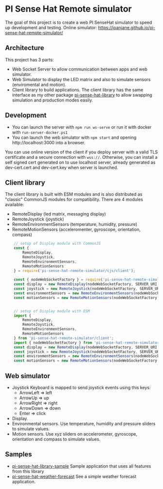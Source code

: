 # PI Sense Hat Remote simulator
The goal of this project is to create a web PI SenseHat simulator to speed up development and testing.
Online simulator: https://joanjane.github.io/pi-sense-hat-remote-simulator/

## Architecture
This project has 3 parts:
* Web Socket Server to allow communication between apps and web simulator.
* Web Simulator to display the LED matrix and also to simulate sensors (enviromental and motion).
* Client library to build applications. The client library has the same interface as my other package [pi-sense-hat-library](https://github.com/joanjane/pi-sense-hat-library) to allow swapping simulation and production modes easily.

## Development
* You can launch the server with `npm run ws-serve` or run it with docker with `run-server-docker.ps1`
* You can launch the web simulator with `npm start` and opening http://localhost:3000 into a browser.

You can use online version of the client if you deploy server with a valid TLS certificate and a secure connection with `wss://`. Otherwise, you can install a self signed cert generated on to use localhost server, already generated as dev-cert.cert and dev-cert.key when server is launched.

## Client library
The client library is built with ESM modules and is also distributed as "classic" CommonJS modules for compatibility.
There are 4 modules available:

* RemoteDisplay (led matrix, messaging display)
* RemoteJoystick (joystick)
* RemoteEnvironmentSensors (temperature, humidity, pressure)
* RemoteMotionSensors (acceleromenter, gyroscope, orientation, compass)

```js
    // setup of Display module with CommonJS
    const { 
        RemoteDisplay, 
        RemoteJoystick, 
        RemoteEnvironmentSensors, 
        RemoteMotionSensors
    } = require('pi-sense-hat-remote-simulator/cjs/client');
    
    const { nodeWebSocketFactory } = require('pi-sense-hat-remote-simulator/cjs/client/node-web-socket-provider');
    const display = new RemoteDisplay(nodeWebSocketFactory, SERVER_URI, DEVICE);
    const joystick = new RemoteJoystick(nodeWebSocketFactory, SERVER_URI, DEVICE);
    const environmentSensors = new RemoteEnvironmentSensors(nodeWebSocketFactory, SERVER_URI, DEVICE);
    const motionSensors = new RemoteMotionSensors(nodeWebSocketFactory, SERVER_URI, DEVICE);

    
    // setup of Display module with ESM
    import { 
        RemoteDisplay, 
        RemoteJoystick, 
        RemoteEnvironmentSensors, 
        RemoteMotionSensors
    } from 'pi-sense-hat-remote-simulator/client';
    import { nodeWebSocketFactory } from 'pi-sense-hat-remote-simulator/client/node-web-socket-provider';
    const display = new RemoteDisplay(nodeWebSocketFactory, SERVER_URI, DEVICE);
    const joystick = new RemoteJoystick(nodeWebSocketFactory, SERVER_URI, DEVICE);
    const environmentSensors = new RemoteEnvironmentSensors(nodeWebSocketFactory, SERVER_URI, DEVICE);
    const motionSensors = new RemoteMotionSensors(nodeWebSocketFactory, SERVER_URI, DEVICE);

```

## Web simulator
* Joystick
    Keyboard is mapped to send joystick events using this keys:
    - ArrowLeft => left
    - ArrowUp => up
    - ArrowRight => right
    - ArrowDown => down
    - Enter => click
* Display.    
* Environmental sensors. Use temperature, humidity and pressure sliders to simulate values.
* Motion sensors. Use xyz sliders on accelerometer, gyroscope, orientation and compass to simulate values.
    
## Samples
* [pi-sense-hat-library-sample](https://github.com/joanjane/pi-sense-hat-library-sample) Sample application that uses all features from this library
* [pi-sense-hat-weather-forecast](https://github.com/joanjane/pi-sense-hat-weather-forecast)
See a simple weather forecast application.
